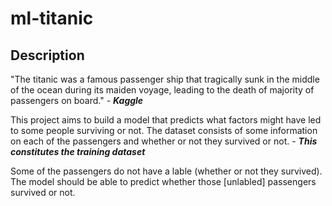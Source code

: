 # ml-titanic

## Description

"The titanic was a famous passenger ship that tragically sunk in the middle of the ocean during its maiden voyage, leading to the death of majority of passengers on board." - ***Kaggle***

This project aims to build a model that predicts what factors might have led to some people surviving or not. The dataset consists of some information on each of the passengers and whether or not they survived or not. - ***This constitutes the training dataset***

Some of the passengers do not have a lable (whether or not they survived). The model should be able to predict whether those [unlabled] passengers survived or not. 